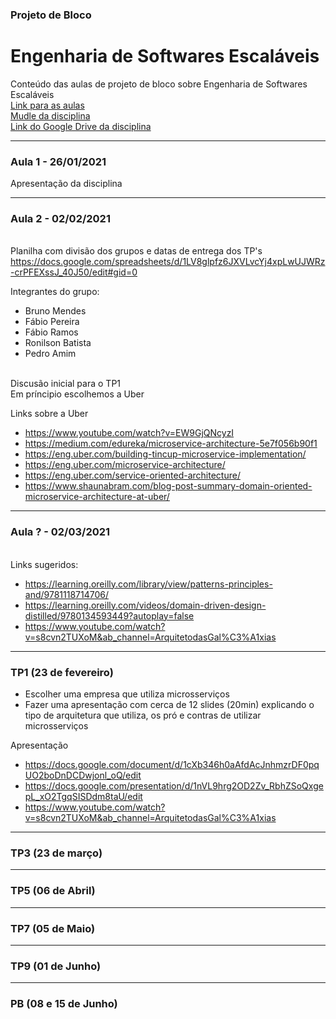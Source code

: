 ### Projeto de Bloco
# Engenharia de Softwares Escaláveis
Conteúdo das aulas de projeto de bloco sobre Engenharia de Softwares Escaláveis
<br>[Link para as aulas](https://infnet.zoom.us/j/97842073135)
<br>[Mudle da disciplina](https://lms.infnet.edu.br/moodle/course/view.php?id=3786)
<br>[Link do Google Drive da disciplina](https://drive.google.com/drive/folders/1kpzo5N1vVNATrzabrzvrKSMui9Q50YWt)

---

### Aula 1 - 26/01/2021
Apresentação da disciplina

---

### Aula 2 - 02/02/2021
<br>Planilha com divisão dos grupos e datas de entrega dos TP's
<br>https://docs.google.com/spreadsheets/d/1LV8glpfz6JXVLvcYj4xpLwUJWRz-crPFEXssJ_40J50/edit#gid=0

Integrantes do grupo:
* Bruno Mendes
* Fábio Pereira
* Fábio Ramos
* Ronilson Batista
* Pedro Amim

<br>Discusão inicial para o TP1
<br>Em príncipio escolhemos a Uber

Links sobre a Uber
* https://www.youtube.com/watch?v=EW9GjQNcyzI
* https://medium.com/edureka/microservice-architecture-5e7f056b90f1
* https://eng.uber.com/building-tincup-microservice-implementation/
* https://eng.uber.com/microservice-architecture/
* https://eng.uber.com/service-oriented-architecture/
* https://www.shaunabram.com/blog-post-summary-domain-oriented-microservice-architecture-at-uber/

---

### Aula ? - 02/03/2021
<br>Links sugeridos:
* https://learning.oreilly.com/library/view/patterns-principles-and/9781118714706/
* https://learning.oreilly.com/videos/domain-driven-design-distilled/9780134593449?autoplay=false
* https://www.youtube.com/watch?v=s8cvn2TUXoM&ab_channel=ArquitetodasGal%C3%A1xias

---

### TP1 (23 de fevereiro)
* Escolher uma empresa que utiliza microsserviços
* Fazer uma apresentação com cerca de 12 slides (20min) explicando o tipo de arquitetura que utiliza, os pró e contras de utilizar microsserviços

Apresentação
* https://docs.google.com/document/d/1cXb346h0aAfdAcJnhmzrDF0pqUO2boDnDCDwjonl_oQ/edit
* https://docs.google.com/presentation/d/1nVL9hrg2OD2Zv_RbhZSoQxgepL_xO2TgqSISDdm8taU/edit
* https://www.youtube.com/watch?v=s8cvn2TUXoM&ab_channel=ArquitetodasGal%C3%A1xias

---

### TP3 (23 de março)

---

### TP5 (06 de Abril)

---

### TP7 (05 de Maio)

---

### TP9 (01 de Junho)

---

### PB (08 e 15 de Junho)
